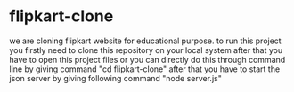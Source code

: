 # flipkart-clone
we are cloning flipkart website for educational purpose.
to run this project you firstly need to clone this repository on your local system
after that you have to open this project files or you can directly do this through command line by giving command
"cd flipkart-clone"
after that you have to start the json server by giving following command
"node server.js"
